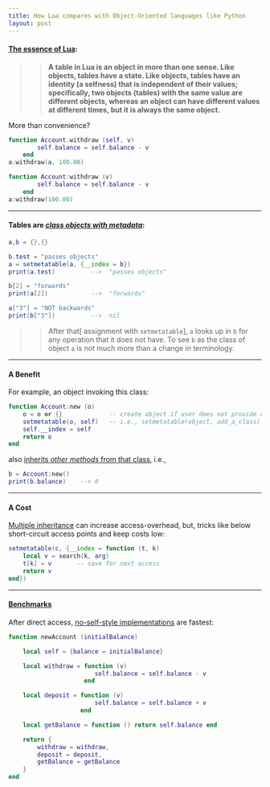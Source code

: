 ```yaml
---
title: How Lua compares with Object-Oriented languages like Python
layout: post
---
```

#### [The essence of Lua](http://www.lua.org/pil/16.html):

>> **A table in Lua is an object in more than one sense. Like objects, tables have a state. Like objects, tables have an identity (a selfness) that is independent of their values; specifically, two objects (tables) with the same value are different objects, whereas an object can have different values at different times, but it is always the same object.**

More than convenience?

```lua
function Account.withdraw (self, v)
    	self.balance = self.balance - v
    end
a.withdraw(a, 100.00)
```

```lua
function Account:withdraw (v)
    	self.balance = self.balance - v
    end
a:withdraw(100.00)
```
---

#### Tables are [*class objects with metadata*](http://www.lua.org/pil/16.1.html):

```lua
a,b = {},{}

b.test = "passes objects"
a = setmetatable(a, {__index = b})
print(a.test)          -->  "passes objects"

b[2] = "forwards"
print(a[2])            -->  "forwards"

a["3"] = "NOT backwards"
print(b["3"])          -->  nil
```

>> After that[ assignment with `setmetatable`], `a` looks up in `b` for any operation that it does not have. To see `b` as the class of object `a` is not much more than a change in terminology.

---

#### A Benefit

For example, an object invoking this class:

```lua
function Account:new (o)
    o = o or {}   			-- create object if user does not provide one
    setmetatable(o, self)  	-- i.e., setmetatable(object, add_a_class)
    self.__index = self
    return o
end
```

also [inherits *other _methods_* from that class](http://www.lua.org/pil/16.2.html), i.e.,

```lua
b = Account:new()
print(b.balance)    --> 0
```
---

####  A Cost

[Multiple inheritance](http://www.lua.org/pil/16.3.html) can increase access-overhead, but, tricks like below short-circuit access points and keep costs low:

```lua
setmetatable(c, {__index = function (t, k)
    local v = search(k, arg)
    t[k] = v       -- save for next access
    return v
end})
```
---
#### [Benchmarks](http://lua-users.org/wiki/ObjectBenchmarkTests)

After direct access, [no-self-style implementations](http://www.lua.org/pil/16.4.html) are fastest:

```lua
function newAccount (initialBalance)

    local self = {balance = initialBalance}

    local withdraw = function (v)
                        self.balance = self.balance - v
                     end

    local deposit = function (v)
                        self.balance = self.balance + v
                    end

    local getBalance = function () return self.balance end

    return {
    	withdraw = withdraw,
    	deposit = deposit,
    	getBalance = getBalance
    }
end
```
